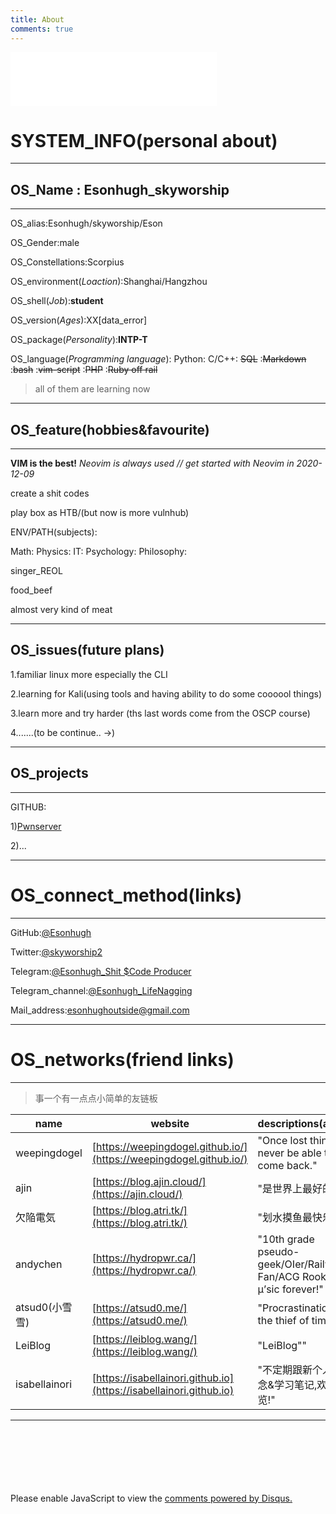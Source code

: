 ```yaml
---
title: About
comments: true
---
```


<!--

<iframe frameborder="no" border="0" marginwidth="0" marginheight="0" width=330 height=110 src="//music.163.com/outchain/player?type=0&id=5358234121&auto=1&height=90"></iframe>-->

<script id="PlayerHelper" src="/tabs/musicPlayer.js"></script>
<iframe id="musicPlayer" frameborder="no" border="0" marginwidth="0" marginheight="0" width=330 height=86 src="//www.baidu.com/"></iframe>
<script>Player();
console.log("alert:No for the social engineering use! i don't love being tracked.");

</script>





# SYSTEM_INFO(personal about)

---

## OS_Name : Esonhugh_skyworship

---

OS_alias:Esonhugh/skyworship/Eson

OS_Gender:male

OS_Constellations:Scorpius 

OS_environment(*Loaction*):Shanghai/Hangzhou

OS_shell(*Job*):__student__

OS_version(*Ages*):XX[data_error]

OS_package(*Personality*):__INTP-T__

OS_language(*Programming language*): Python: C/C++: ~~SQL~~ :~~Markdown~~ :~~bash~~ :~~vim-script~~ :~~PHP~~ :~~Ruby off rail~~  

> all of them are learning now



---

## OS_feature(hobbies&favourite)

---

**VIM  is the best!**
*Neovim is always used // get started with Neovim in 2020-12-09*


create a shit codes

play box as HTB/(but now is more vulnhub)

ENV/PATH(subjects):

Math:
Physics:
IT:
Psychology:
Philosophy:

singer_REOL

food_beef

almost very kind of meat

---

## OS_issues(future plans)

1.familiar linux more especially the CLI

2.learning for Kali(using tools and having ability to do some coooool things)

3.learn more and try harder (ths last words come from the OSCP course)

4.......(to be continue.. ->)

---

## OS_projects

---

GITHUB:

1)[Pwnserver](https://github.com/ixiniansec/pwnserver)

2)...


---

# OS_connect_method(links)

---

GitHub:[@Esonhugh](https://github.com/Esonhugh)

Twitter:[@skyworship2](https://twitter.com/Skyworship2?s=09)

Telegram:[@Esonhugh_Shit $Code Producer](https://t.me/EsonHugh_Skywalker)

Telegram_channel:[@Esonhugh_LifeNagging](https://t.me/Esonhugh_LifeNagging)

Mail_address:<esonhughoutside@gmail.com>


---

# OS_networks(friend links) 

---

> 事一个有一点点小简单的友链板

name|website|descriptions(assert)
----|---|---
weepingdogel|[https://weepingdogel.github.io/](https://weepingdogel.github.io/)|"Once lost thing will never be able to come back."
ajin|[https://blog.ajin.cloud/](https://ajin.cloud/)|"是世界上最好的人啊"
欠陥電気|[https://blog.atri.tk/](https://blog.atri.tk/)|"划水摸鱼最快乐啦～"
andychen|[https://hydropwr.ca/](https://hydropwr.ca/)|"10th grade pseudo-geek/OIer/Railway Fan/ACG Rookie/μ’sic forever!"
atsud0(小雪雪)|[https://atsud0.me/](https://atsud0.me/)|"Procrastination is the thief of time."
LeiBlog|[https://leiblog.wang/](https://leiblog.wang/)|"LeiBlog""
isabellainori|[https://isabellainori.github.io](https://isabellainori.github.io)|"不定期跟新个人碎碎念&学习笔记,欢迎浏览!"


<!-- 
space for update
// 友链交换愿望
// 欢迎你的到来
//
-->

<script>
console.log("------欢迎你的到来 友链交换希望------");
</script>

---

<br>
<br>
<br>
<br>
<br>
<br>

<div id="disqus_thread"></div>
<script>
    /**
    *  RECOMMENDED CONFIGURATION VARIABLES: EDIT AND UNCOMMENT THE SECTION BELOW TO INSERT DYNAMIC VALUES FROM YOUR PLATFORM OR CMS.
    *  LEARN WHY DEFINING THESE VARIABLES IS IMPORTANT: https://disqus.com/admin/universalcode/#configuration-variables    */
    /*
    var disqus_config = function () {
    this.page.url = PAGE_URL;  // Replace PAGE_URL with your page's canonical URL variable
    this.page.identifier = PAGE_IDENTIFIER; // Replace PAGE_IDENTIFIER with your page's unique identifier variable
    };
    */
    (function() { // DON'T EDIT BELOW THIS LINE
    var d = document, s = d.createElement('script');
    s.src = 'https://esonhugh.disqus.com/embed.js';
    s.setAttribute('data-timestamp', +new Date());
    (d.head || d.body).appendChild(s);
    })();
</script>
<noscript>Please enable JavaScript to view the <a href="https://disqus.com/?ref_noscript">comments powered by Disqus.</a></noscript>

<!--
	comments
	#### Other_info
	theme: https://github.com/cotes2020/jekyll-theme-chirpy
	copyright© 2017-2019 Cotes Chung
	MIT License
-->
